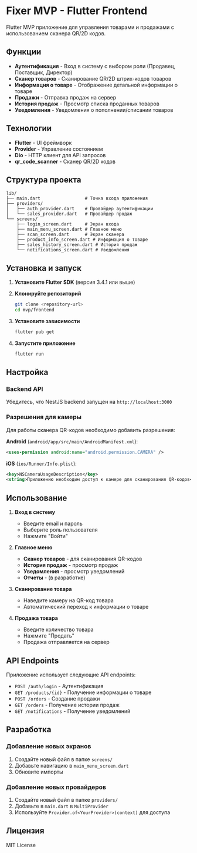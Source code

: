 # Fixer MVP - Flutter Frontend

Flutter MVP приложение для управления товарами и продажами с использованием сканера QR/2D кодов.

## Функции

- **Аутентификация** - Вход в систему с выбором роли (Продавец, Поставщик, Директор)
- **Сканер товаров** - Сканирование QR/2D штрих-кодов товаров
- **Информация о товаре** - Отображение детальной информации о товаре
- **Продажи** - Отправка продаж на сервер
- **История продаж** - Просмотр списка проданных товаров
- **Уведомления** - Уведомления о пополнении/списании товаров

## Технологии

- **Flutter** - UI фреймворк
- **Provider** - Управление состоянием
- **Dio** - HTTP клиент для API запросов
- **qr_code_scanner** - Сканер QR/2D кодов

## Структура проекта

```
lib/
├── main.dart                 # Точка входа приложения
├── providers/
│   ├── auth_provider.dart    # Провайдер аутентификации
│   └── sales_provider.dart   # Провайдер продаж
└── screens/
    ├── login_screen.dart     # Экран входа
    ├── main_menu_screen.dart # Главное меню
    ├── scan_screen.dart      # Экран сканера
    ├── product_info_screen.dart # Информация о товаре
    ├── sales_history_screen.dart # История продаж
    └── notifications_screen.dart # Уведомления
```

## Установка и запуск

1. **Установите Flutter SDK** (версия 3.4.1 или выше)

2. **Клонируйте репозиторий**
   ```bash
   git clone <repository-url>
   cd mvp/frontend
   ```

3. **Установите зависимости**
   ```bash
   flutter pub get
   ```

4. **Запустите приложение**
   ```bash
   flutter run
   ```

## Настройка

### Backend API
Убедитесь, что NestJS backend запущен на `http://localhost:3000`

### Разрешения для камеры
Для работы сканера QR-кодов необходимо добавить разрешения:

**Android** (`android/app/src/main/AndroidManifest.xml`):
```xml
<uses-permission android:name="android.permission.CAMERA" />
```

**iOS** (`ios/Runner/Info.plist`):
```xml
<key>NSCameraUsageDescription</key>
<string>Приложению необходим доступ к камере для сканирования QR-кодов</string>
```

## Использование

1. **Вход в систему**
   - Введите email и пароль
   - Выберите роль пользователя
   - Нажмите "Войти"

2. **Главное меню**
   - **Сканер товаров** - для сканирования QR-кодов
   - **История продаж** - просмотр продаж
   - **Уведомления** - просмотр уведомлений
   - **Отчеты** - (в разработке)

3. **Сканирование товара**
   - Наведите камеру на QR-код товара
   - Автоматический переход к информации о товаре

4. **Продажа товара**
   - Введите количество товара
   - Нажмите "Продать"
   - Продажа отправляется на сервер

## API Endpoints

Приложение использует следующие API endpoints:

- `POST /auth/login` - Аутентификация
- `GET /products/{id}` - Получение информации о товаре
- `POST /orders` - Создание продажи
- `GET /orders` - Получение истории продаж
- `GET /notifications` - Получение уведомлений

## Разработка

### Добавление новых экранов
1. Создайте новый файл в папке `screens/`
2. Добавьте навигацию в `main_menu_screen.dart`
3. Обновите импорты

### Добавление новых провайдеров
1. Создайте новый файл в папке `providers/`
2. Добавьте в `main.dart` в `MultiProvider`
3. Используйте `Provider.of<YourProvider>(context)` для доступа

## Лицензия

MIT License
